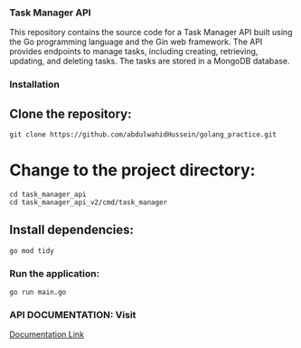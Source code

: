 
### Task Manager API

This repository contains the source code for a Task Manager API built using the Go programming language and the Gin web framework. The API provides endpoints to manage tasks, including creating, retrieving, updating, and deleting tasks. The tasks are stored in a MongoDB database.


### Installation
## Clone the repository:

```
git clone https://github.com/abdulwahidHussein/golang_practice.git
```
# Change to the project directory:

```
cd task_manager_api
cd task_manager_api_v2/cmd/task_manager
```

## Install dependencies:

```
go mod tidy
```


### Run the application:

```
go run main.go
```




### API DOCUMENTATION: Visit 
<a href="https://documenter.getpostman.com/view/28093624/2sA3rwMZaX"> Documentation Link</a>
